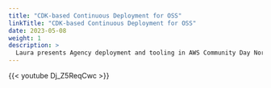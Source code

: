 ```yaml
---
title: "CDK-based Continuous Deployment for OSS"
linkTitle: "CDK-based Continuous Deployment for OSS"
date: 2023-05-08
weight: 1
description: >
  Laura presents Agency deployment and tooling in AWS Community Day Nordics 2023
---
```


{{< youtube Dj_Z5ReqCwc >}}
